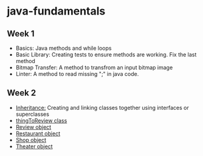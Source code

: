# java-fundamentals

## Week 1
- Basics: Java methods and while loops  
- Basic Library: Creating tests to ensure methods are working. Fix the last method
- Bitmap Transfer: A method to transfrom an input bitmap image
- Linter: A method to read missing ";" in java code. 

## Week 2
- [Inheritance:](./inheritance/README.md) Creating and linking classes together using interfaces or superclasses
 - [thingToReview class](./inheritance/README.md#thingToReview)
 - [Review object](./inheritance/README.md#Review)
 - [Restaurant object](./inheritance/README.md#Restaurant)
 - [Shop object](./inheritance/README.md#Shop)
 - [Theater object](./inheritance/README.md#Theater)

